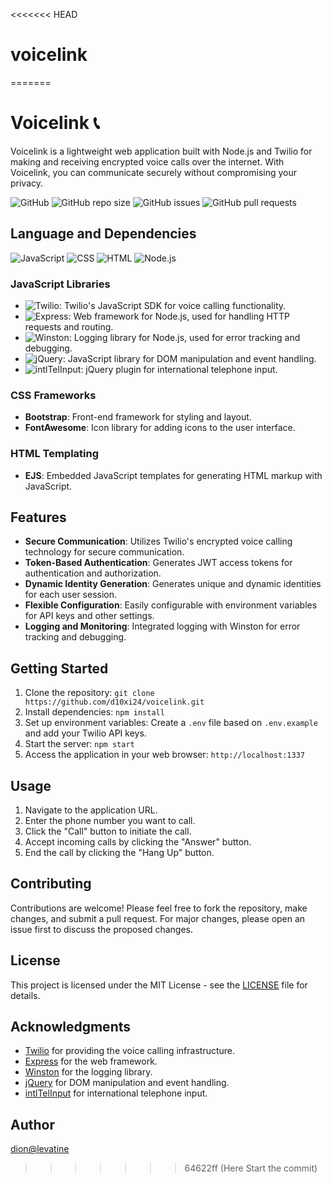 <<<<<<< HEAD
# voicelink
=======

# Voicelink 📞

Voicelink is a lightweight web application built with Node.js and Twilio for making and receiving encrypted voice calls over the internet. With Voicelink, you can communicate securely without compromising your privacy.

![GitHub](https://img.shields.io/github/license/d10xi24/voicelink)
![GitHub repo size](https://img.shields.io/github/repo-size/d10xi24/voicelink)
![GitHub issues](https://img.shields.io/github/issues/d10xi24/voicelink)
![GitHub pull requests](https://img.shields.io/github/issues-pr/d10xi24/voicelink)

## Language and Dependencies

![JavaScript](https://img.shields.io/badge/Language-JavaScript-yellow)
![CSS](https://img.shields.io/badge/Styles-CSS-blue)
![HTML](https://img.shields.io/badge/Markup-HTML-orange)
![Node.js](https://img.shields.io/badge/Node.js-v14.17.0-green)

### JavaScript Libraries

- ![Twilio](https://img.shields.io/badge/Twilio-v4.0.0-blueviolet): Twilio's JavaScript SDK for voice calling functionality.
- ![Express](https://img.shields.io/badge/Express-v4.17.1-green): Web framework for Node.js, used for handling HTTP requests and routing.
- ![Winston](https://img.shields.io/badge/Winston-v3.3.3-yellowgreen): Logging library for Node.js, used for error tracking and debugging.
- ![jQuery](https://img.shields.io/badge/jQuery-v3.6.0-blue): JavaScript library for DOM manipulation and event handling.
- ![intlTelInput](https://img.shields.io/badge/intlTelInput-v17.0.12-orange): jQuery plugin for international telephone input.


### CSS Frameworks

- **Bootstrap**: Front-end framework for styling and layout.
- **FontAwesome**: Icon library for adding icons to the user interface.

### HTML Templating

- **EJS**: Embedded JavaScript templates for generating HTML markup with JavaScript.

## Features

- **Secure Communication**: Utilizes Twilio's encrypted voice calling technology for secure communication.
- **Token-Based Authentication**: Generates JWT access tokens for authentication and authorization.
- **Dynamic Identity Generation**: Generates unique and dynamic identities for each user session.
- **Flexible Configuration**: Easily configurable with environment variables for API keys and other settings.
- **Logging and Monitoring**: Integrated logging with Winston for error tracking and debugging.

## Getting Started

1. Clone the repository: `git clone https://github.com/d10xi24/voicelink.git`
2. Install dependencies: `npm install`
3. Set up environment variables: Create a `.env` file based on `.env.example` and add your Twilio API keys.
4. Start the server: `npm start`
5. Access the application in your web browser: `http://localhost:1337`

## Usage

1. Navigate to the application URL.
2. Enter the phone number you want to call.
3. Click the "Call" button to initiate the call.
4. Accept incoming calls by clicking the "Answer" button.
5. End the call by clicking the "Hang Up" button.

## Contributing

Contributions are welcome! Please feel free to fork the repository, make changes, and submit a pull request. For major changes, please open an issue first to discuss the proposed changes.

## License

This project is licensed under the MIT License - see the [LICENSE](LICENSE) file for details.

## Acknowledgments

- [Twilio](https://www.twilio.com/) for providing the voice calling infrastructure.
- [Express](https://expressjs.com/) for the web framework.
- [Winston](https://github.com/winstonjs/winston) for the logging library.
- [jQuery](https://jquery.com/) for DOM manipulation and event handling.
- [intlTelInput](https://github.com/jackocnr/intl-tel-input) for international telephone input.

## Author

[dion@levatine](https://github.com/d10xi24)
>>>>>>> 64622ff (Here Start the commit)
